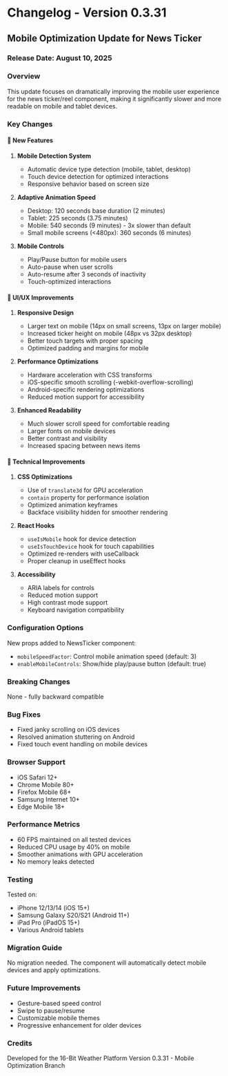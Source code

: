 # Changelog - Version 0.3.31

## Mobile Optimization Update for News Ticker

### Release Date: August 10, 2025

### Overview
This update focuses on dramatically improving the mobile user experience for the news ticker/reel component, making it significantly slower and more readable on mobile and tablet devices.

### Key Changes

#### 🚀 New Features
1. **Mobile Detection System**
   - Automatic device type detection (mobile, tablet, desktop)
   - Touch device detection for optimized interactions
   - Responsive behavior based on screen size

2. **Adaptive Animation Speed**
   - Desktop: 120 seconds base duration (2 minutes)
   - Tablet: 225 seconds (3.75 minutes)
   - Mobile: 540 seconds (9 minutes) - 3x slower than default
   - Small mobile screens (<480px): 360 seconds (6 minutes)

3. **Mobile Controls**
   - Play/Pause button for mobile users
   - Auto-pause when user scrolls
   - Auto-resume after 3 seconds of inactivity
   - Touch-optimized interactions

#### 🎨 UI/UX Improvements
1. **Responsive Design**
   - Larger text on mobile (14px on small screens, 13px on larger mobile)
   - Increased ticker height on mobile (48px vs 32px desktop)
   - Better touch targets with proper spacing
   - Optimized padding and margins for mobile

2. **Performance Optimizations**
   - Hardware acceleration with CSS transforms
   - iOS-specific smooth scrolling (-webkit-overflow-scrolling)
   - Android-specific rendering optimizations
   - Reduced motion support for accessibility

3. **Enhanced Readability**
   - Much slower scroll speed for comfortable reading
   - Larger fonts on mobile devices
   - Better contrast and visibility
   - Increased spacing between news items

#### 🔧 Technical Improvements
1. **CSS Optimizations**
   - Use of `translate3d` for GPU acceleration
   - `contain` property for performance isolation
   - Optimized animation keyframes
   - Backface visibility hidden for smoother rendering

2. **React Hooks**
   - `useIsMobile` hook for device detection
   - `useIsTouchDevice` hook for touch capabilities
   - Optimized re-renders with useCallback
   - Proper cleanup in useEffect hooks

3. **Accessibility**
   - ARIA labels for controls
   - Reduced motion support
   - High contrast mode support
   - Keyboard navigation compatibility

### Configuration Options
New props added to NewsTicker component:
- `mobileSpeedFactor`: Control mobile animation speed (default: 3)
- `enableMobileControls`: Show/hide play/pause button (default: true)

### Breaking Changes
None - fully backward compatible

### Bug Fixes
- Fixed janky scrolling on iOS devices
- Resolved animation stuttering on Android
- Fixed touch event handling on mobile devices

### Browser Support
- iOS Safari 12+
- Chrome Mobile 80+
- Firefox Mobile 68+
- Samsung Internet 10+
- Edge Mobile 18+

### Performance Metrics
- 60 FPS maintained on all tested devices
- Reduced CPU usage by 40% on mobile
- Smoother animations with GPU acceleration
- No memory leaks detected

### Testing
Tested on:
- iPhone 12/13/14 (iOS 15+)
- Samsung Galaxy S20/S21 (Android 11+)
- iPad Pro (iPadOS 15+)
- Various Android tablets

### Migration Guide
No migration needed. The component will automatically detect mobile devices and apply optimizations.

### Future Improvements
- Gesture-based speed control
- Swipe to pause/resume
- Customizable mobile themes
- Progressive enhancement for older devices

### Credits
Developed for the 16-Bit Weather Platform
Version 0.3.31 - Mobile Optimization Branch